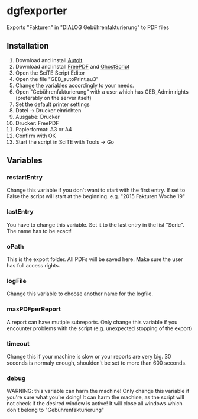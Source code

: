 # dgfexporter
Exports "Fakturen" in "DIALOG Gebührenfakturierung" to PDF files

## Installation
1. Download and install [AutoIt](https://www.autoitscript.com/site/autoit/)
2. Download and install [FreePDF](http://freepdfxp.de/index_de.html) and [GhostScript](http://www.ghostscript.com/download/gsdnld.html)
2. Open the SciTE Script Editor
3. Open the file "GEB_autoPrint.au3"
4. Change the variables accordingly to your needs.
5. Open "Gebührenfakturierung" with a user which has GEB_Admin rights (preferably on the server itself)
6. Set the default printer settings
  1. Datei -> Drucker einrichten
  2. Ausgabe: Drucker
  3. Drucker: FreePDF
  4. Papierformat: A3 or A4
  5. Confirm with OK
7. Start the script in SciTE with Tools -> Go

## Variables
### restartEntry
Change this variable if you don't want to start with the first entry. If set to False the script will start at the beginning. e.g. "2015 Fakturen Woche 19"

### lastEntry
You have to change this variable. Set it to the last entry in the list "Serie". The name has to be exact!

### oPath
This is the export folder. All PDFs will be saved here. Make sure the user has full access rights.

### logFile
Change this variable to choose another name for the logfile.

### maxPDFperReport
A report can have mutiple subreports. Only change this variable if you encounter problems with the script (e.g. unexpected stopping of the export)

### timeout
Change this if your machine is slow or your reports are very big. 30 seconds is normaly enough, shoulden't be set to more than 600 seconds.

### debug
WARNING: this variable can harm the machine!
Only change this variable if you're sure what you're doing! It can harm the machine, as the script will not check if the desired window is active! It will close all windows which don't belong to "Gebührenfakturierung"
